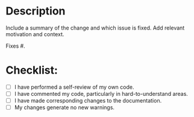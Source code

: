 # Description

Include a summary of the change and which issue is fixed. Add relevant motivation and context.

Fixes #<issue>.


# Checklist:

- [ ] I have performed a self-review of my own code.
- [ ] I have commented my code, particularly in hard-to-understand areas.
- [ ] I have made corresponding changes to the documentation.
- [ ] My changes generate no new warnings.
